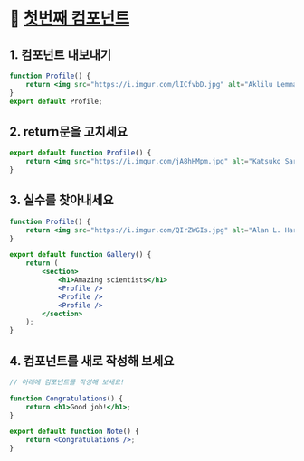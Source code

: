 # 🔗 [첫번째 컴포넌트](https://ko.react.dev/learn/your-first-component)

## 1. 컴포넌트 내보내기

```jsx
function Profile() {
	return <img src="https://i.imgur.com/lICfvbD.jpg" alt="Aklilu Lemma" />;
}
export default Profile;
```

## 2. return문을 고치세요

```jsx
export default function Profile() {
	return <img src="https://i.imgur.com/jA8hHMpm.jpg" alt="Katsuko Saruhashi" />;
}
```

## 3. 실수를 찾아내세요

```jsx
function Profile() {
	return <img src="https://i.imgur.com/QIrZWGIs.jpg" alt="Alan L. Hart" />;
}

export default function Gallery() {
	return (
		<section>
			<h1>Amazing scientists</h1>
			<Profile />
			<Profile />
			<Profile />
		</section>
	);
}
```

## 4. 컴포넌트를 새로 작성해 보세요

```jsx
// 아래에 컴포넌트를 작성해 보세요!

function Congratulations() {
	return <h1>Good job!</h1>;
}

export default function Note() {
	return <Congratulations />;
}
```
